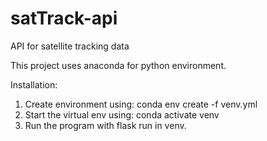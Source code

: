 # satTrack-api
API for satellite tracking data

This project uses anaconda for python environment.

Installation:

1. Create environment using: conda env create -f venv.yml
2. Start the virtual env using: conda activate venv
4. Run the program with flask run in venv.
